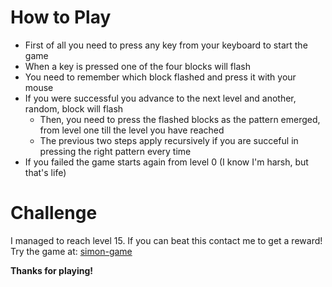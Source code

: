 # How to Play

- First of all you need to press any key from your keyboard to start the game
- When a key is pressed one of the four blocks will flash
- You need to remember which block flashed and press it with your mouse
- If you were successful you advance to the next level and another, random, block will flash
  - Then, you need to press the flashed blocks as the pattern emerged, from level one till the level you have reached
  - The previous two steps apply recursively if you are succeful in pressing the right pattern every time
- If you failed the game starts again from level 0 (I know I'm harsh, but that's life)

# Challenge

I managed to reach level 15. If you can beat this contact me to get a reward!
Try the game at: [simon-game](https://alextsagkas.github.io/Simon-Game/)

**Thanks for playing!**
